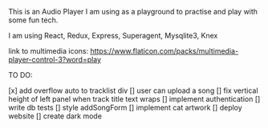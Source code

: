 This is an Audio Player I am using as a playground to practise and play with some fun tech. 

I am using 
React, Redux, Express, Superagent, Mysqlite3, Knex

link to multimedia icons: 
https://www.flaticon.com/packs/multimedia-player-control-3?word=play

TO DO: 

[x] add overflow auto to tracklist div
[] user can upload a song 
[] fix vertical height of left panel when track title text wraps
[] implement authentication
[] write db tests
[] style addSongForm
[] implement cat artwork 
[] deploy website 
[] create dark mode



